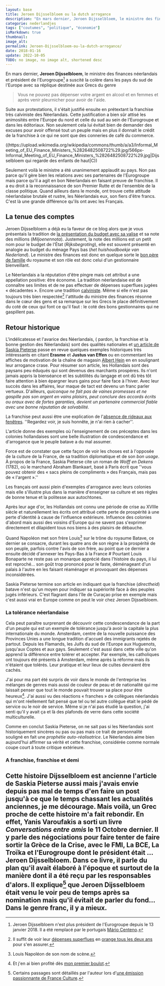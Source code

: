```yaml
---
layout: base
title: Jeroen Dijsselbloem ou la dutch arrogance
description: "En mars dernier, Jeroen Dijsselbloem, le ministre des finances néerlandais et président de l'Eurogroupe$$Jeroen Dijsselbloem n'est plus président de l'Eurogr"
categorie: nederlandjes
tags: ["coutumes", "politique", "économie"]
isMarkdown: true
thumbnail: 
image_alt: 
permalink: Jeroen-Dijsselbloem-ou-la-dutch-arrogance/
date: 2018-01-16
update: 2022-10-05
TODO: no image, no image alt, shortened desc
---
```


En mars dernier, **Jeroen Dijsselbloem**, le ministre des finances néerlandais et président de l'Eurogroupe[^1] a suscité la colère dans les pays du sud de l'Europe avec sa réplique destinée aux Grecs  du genre 

> Vous ne pouvez pas dépenser votre argent en alcool et en femmes et après venir pleurnicher pour avoir de l'aide.

Suite aux protestations, il s'était justifié ensuite en prétextant la franchise très calviniste des Néerlandais. Cette justification a bien sûr attisé les animosités entre l'Europe du nord et celle du sud au sein de l'Eurogroupe et dans les éditoriaux. Non seulement cela lui évitait bien de demander des excuses pour avoir offensé tout un peuple mais en plus il donnait le crédit de la franchise à ce qui ne sont que des conneries de café du commerce.

<!-- HTML -->
<div class="flex flex-col items-center">
<!-- / HTML -->
((https://upload.wikimedia.org/wikipedia/commons/thumb/a/a3/Informal_Meeting_of_EU_Finance_Ministers_%2826482508722%29.jpg/566px-Informal_Meeting_of_EU_Finance_Ministers_%2826482508722%29.jpg|Dijsselbloem qui regarde des enfants de haut|C))
<!-- HTML -->
</div>
<!-- / HTML -->

Seulement voilà le ministre a été unanimement applaudit au pays. Non pas parce qu'il gère bien les relations avec ses partenaires de l'Eurogroupe mais parce qu'il a agit en bon Néerlandais en faisant preuve de franchise. Il a eu droit à la reconnaissance de son Premier Rutte et de l'ensemble de la classe politique.  Quand ailleurs dans le monde, ont trouve cette attitude néerlandaise brutale et rustre, les Néerlandais eux, son fiers d'être francs. C'est là une grande différence qu'ils ont avec les Français.

## La tenue des comptes

Jeroen Dijsselbloem a déjà eu la faveur de ce blog alors que je vous présentais la tradition de [la présentation du budget avec sa valise](/La-note-des-millions-et-sa-valise) et sa note des millions (*Miljoenennota*). Justement, la note des millions est un petit nom pour le budget de l'État (*Rijksbegroting*), elle est souvent présenté en analogie au budget du ménage Pays bas (*het huishoudboekje van Nederland*). Le ministre des finances est donc en quelque sorte le [bon père de famille](https://fr.wiktionary.org/wiki/en_bon_p%C3%A8re_de_famille) du royaume et son rôle est donc celui d'un gestionnaire bienveillant.

Le Néerlandais a la réputation d'être pingre mais cet attribut a une appellation positive: être économe. La tradition néerlandaise est de connaître ses limites et de ne pas effectuer de dépenses superflues jugées « décadentes ». Encore une tradition [calviniste](/catholiques-et-protestants). Même si elle n'est pas toujours très bien respectée[^2] l'attitude du ministre des finances résonne dans le cœur des gens et sa remarque sur les Grecs le place définitivement du coté de ceux qui font ce qu'il faut : le coté des bons gestionnaires qui ne gaspillent pas.

## Retour historique 

L'indélicatesse et l'avarice des Néerlandais, ( pardon, la franchise et la bonne gestion des Néerlandais) sont des qualités nationales et [un article de Saskia Pieterse](https://www.groene.nl/artikel/de-rel-rond-jeroen-dijsselbloem-en-waarom-nederlanders-zo-bot-zijn) passe en revue quelques exemples historiques très intéressants en citant **Erasme** et **Justus van Effen** ou en commentant les affiches de motivation de la chaîne de magasin [Albert Hein](/albert-hein-et-compagnie) en en soulignant leur arrogance crase. Pour résumer son article, les Hollandais sont des paysans peu éduqués qui sont devenus des marchants prospères. Ils n'ont jamais appris la bienséance et les subtilités du langage et ont dû très tôt faire attention à bien épargner leurs gains pour faire face à l'hiver. Avec leur succès dans les affaires, leur maque de tact est devenu un franc parler vertueux. D'ailleurs, *quiconque ne fait pas de vaines promesses et ne gaspille pas son argent en vains plaisirs, peut conclure des accords écrits ou oraux avec de fortes garanties, devient un partenaire commercial fiable avec une bonne réputation de solvabilité.* 

La franchise peut aussi être une explication de l'[absence de rideaux aux fenêtres](/venez-voir-chez-moi). ''Regardez voir, je suis honnête, je n'ai rien à cacher''.

L'article donne des exemples où l'enseignement de ces préceptes dans les colonies hollandaises sont une belle illustration de condescendance et d'arrogance que le peuple batave a du mal assumer.

Force est de constater que cette façon de voir les choses est à l'opposée de la culture de la France, de sa tradition diplomatique et de son *bon usage*.  À propos de la France, Saskia Pieterse cite un roman de *Wolff en Dekens* (1782), où le marchand Abraham Blankaart, basé à Paris écrit que ''vous pouvez obtenir des « sacs pleins de compliments » des Français, mais pas de « l'argent ».'' 

Les français ont aussi plein d'exemples d'arrogance avec leurs colonies mais elle s'illustre plus dans la manière d'enseigner sa culture et ses règles de bonne tenue et la politesse aux autochtones.

Après leur age d'or, les Hollandais ont connu une période de crise au XVIIIe siècle et naturellement les écrits ont attribué cette perte de prospérité à une perte d'identité à cause de l'influence extérieure. Influence des colonies d'abord mais aussi des voisins d'Europe qui ne savent pas s'exprimer directement et dilapident tous nos biens à des plaisirs de débauche.

Quand Napoléon met son frère Louis[^3] sur le trône du royaume Batave, ce dernier se consacre, durant les quatre ans de son règne à la prospérité de son peuple, parfois contre l'avis de son frère, au point que ce dernier a ensuite décidé d'annexer les Pays-Bas à la France # Pourtant Louis Bonaparte ne reste pas un monarque apprécié dans l'histoire du pays, il lui est reproché… son goût trop prononcé pour le faste, déménageant d'un palais à l'autre en les faisant réaménager et provoquant des dépenses inconsidérées.

Saskia Pieterse termine son article en indiquant que la franchise (*directheid*) batave n'est qu'un moyen pour indiquer sa supériorité face à des peuples jugés inférieurs. C'est flagrant dans l'île de Curaçao prise en exemple mais c'est aussi vrai en Europe comme on peut le voir chez Jeroen Dijsselbloem.

### La tolérance néerlandaise

Cela peut paraître surprenant de découvrir cette condescendance de la part d'un peuple qui est un exemple de tolérance jusqu'à avoir la capitale la plus internationale du monde. Amsterdam, centre de la nouvelle puissance des Provinces Unies a une longue tradition d'accueil des immigrants rejetés de partout. Depuis les Flamands, les Juifs du sud de l'Europe aux Huguenots,  jusqu'aux Coptes et aux gays. Seulement c'est aussi dans cette ville qu'on apprend la différence entre tolérer et accepter. Par exemple, les catholiques ont toujours été présents à Amsterdam, même après la réforme mais ils n'étaient que tolérés. Leur pratique et leur lieux de cultes devraient être cachés.

J'ai pour ma part été surpris de voir dans le monde de l'entreprise les mélanges de genres mais aussi de couleur de peau et de nationalité qui me laissait penser que tout le monde pouvait trouver sa place pour être heureux[^4].  J'ai aussi vu des réactions « franches » de collègues néerlandais qui m'ont réellement fait pensé que tel ou tel autre collègue était le pédé de service ou le noir de service.  Même si je n'ai pas étudié la question, j'ai senti qu'il y avait ça et là des plafonds de verre dans cette société multiculturelle.

Comme en conclut Saskia Pieterse, on ne sait pas si les Néerlandais sont historiquement sincères ou pas ou pas mais ce trait de personnalité souligné en fait une *prophétie auto-réalisatrice*.  Le Néerlandais aime bien aujourd'hui affirmer sa vérité et cette franchise, considérée comme normale coupe court à toute critique extérieure.  

### A franchise, franchise et demi

Cette histoire Dijsselbloem est ancienne l'article de Saskia Pieterse aussi mais j'avais envie depuis pas mal de temps d'en faire un post jusqu'à ce que le temps  chassant les actualités anciennes, je me décourage. Mais voilà, un Grec proche de cette histoire m'a fait rebondir.  En effet, **Yanis Varoufakis** a sorti un livre *Conversations entre amis* le 11 Octobre dernier. Il y parle des négociations pour faire tenter de faire sortir la Grèce de la Crise, avec le FMI, La BCE, La Troïka et l'Eurogroupe dont le président était … Jeroen Dijsselbloem. Dans ce livre, il parle du plan qu'il avait élaboré à l'époque et surtout de la manière dont il a été reçu par les responsables d'alors.  Il explique[^5] que Jeroen Dijsselbloem était venu le voir peu de temps après sa nomination mais qu'il évitait de parler du fond… Dans le genre franc, il y a mieux.
---
[^1]: Jeroen Dijsselbloem n'est plus président de l'Eurogroupe depuis le 13 janvier 2018. Il a été remplacé par le portugais [Mário Centeno](https://fr.wikipedia.org/wiki/M%C3%A1rio_Centeno).
[^2]: Il suffit de voir leur [dépenses superflues](/Bresil-en-orange) en [orange tous les deux ans](/decorations-oranges-choisies) pour s'en assurer. 
[^3]: Louis Napoléon de son nom de scène.
[^4]: Et j'en ai bien profité dès [mon premier boulot](/de-mon-boulot).
[^5]: Certains passages sont détaillés par l'auteur lors d'[une émission passionnante de France Culture](https://www.franceculture.fr/emissions/entendez-vous-leco/entendez-vous-leco-lundi-16-octobre-2017).
<!-- post notes:
https://commons.wikimedia.org/wiki/File:Informal_Meeting_of_EU_Finance_Ministers_(26553428616).jpg
https://commons.wikimedia.org/wiki/File:Informal_Meeting_of_EU_Finance_Ministers_(26524350831).jpg
https://commons.wikimedia.org/wiki/File:Informal_Meeting_of_EU_Finance_Ministers_(26482508722).jpg
https://commons.wikimedia.org/wiki/File:Informal_Meeting_of_EU_Finance_Ministers_(26505213381).jpg 

Et aussi les fuites dans la presse que font dire à Yanis Varoufakis des choses qu'il n'a pas dit. Vous croyez que ça vient de qui ? 
https://www.franceculture.fr/emissions/entendez-vous-leco/entendez-vous-leco-lundi-16-octobre-2017
--->
